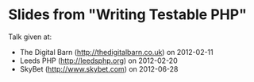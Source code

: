 # Slides from "Writing Testable PHP"

Talk given at:
 * The Digital Barn (http://thedigitalbarn.co.uk) on 2012-02-11
 * Leeds PHP (http://leedsphp.org) on 2012-02-20
 * SkyBet (http://www.skybet.com) on 2012-06-28
